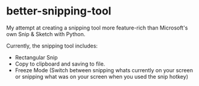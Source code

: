 # better-snipping-tool
My attempt at creating a snipping tool more feature-rich than Microsoft's own Snip &amp; Sketch with Python. 

Currently, the snipping tool includes:

- Rectangular Snip
- Copy to clipboard and saving to file.
- Freeze Mode (Switch between snipping whats currently on your screen or snipping what was on your screen when you used the snip hotkey)


